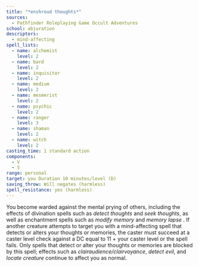 ```yaml
---
title: "*enshroud thoughts*"
sources:
  - Pathfinder Roleplaying Game Occult Adventures
school: abjuration
descriptors:
  - mind-affecting
spell_lists:
  - name: alchemist
    level: 2
  - name: bard
    level: 2
  - name: inquisitor
    level: 2
  - name: medium
    level: 2
  - name: mesmerist
    level: 2
  - name: psychic
    level: 2
  - name: ranger
    level: 3
  - name: shaman
    level: 2
  - name: witch
    level: 2
casting_time: 1 standard action
components:
  - V
  - S
range: personal
target: you Duration 10 minutes/level (D)
saving_throw: Will negates (harmless)
spell_resistance: yes (harmless)
---
```


You become warded against the mental prying of others, including the effects of divination spells such as *detect thoughts* and *seek thoughts*, as well as enchantment spells such as *modify memory* and *memory lapse* . If another creature attempts to target you with a mind-affecting spell that detects or alters your thoughts or memories, the caster must succeed at a caster level check against a DC equal to 11 + your caster level or the spell fails. Only spells that detect or alter your thoughts or memories are blocked by this spell; effects such as *clairaudience/clairvoyance*, *detect evil*, and *locate creature* continue to affect you as normal.

